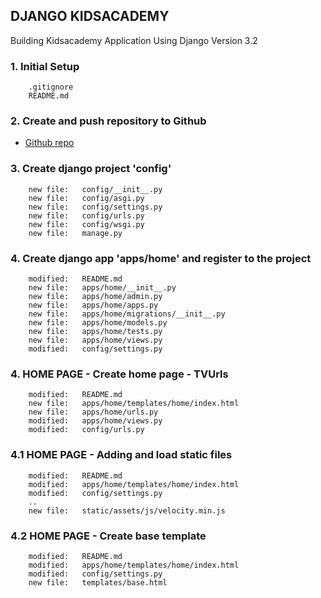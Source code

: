 ## DJANGO KIDSACADEMY
Building Kidsacademy Application Using Django Version 3.2


### 1. Initial Setup

        .gitignore
        README.md


### 2. Create and push repository to Github

* [Github repo](https://github.com/gurnitha/django-kidsacademy)


### 3. Create django project 'config'

        new file:   config/__init__.py
        new file:   config/asgi.py
        new file:   config/settings.py
        new file:   config/urls.py
        new file:   config/wsgi.py
        new file:   manage.py


### 4. Create django app 'apps/home' and register to the project

        modified:   README.md
        new file:   apps/home/__init__.py
        new file:   apps/home/admin.py
        new file:   apps/home/apps.py
        new file:   apps/home/migrations/__init__.py
        new file:   apps/home/models.py
        new file:   apps/home/tests.py
        new file:   apps/home/views.py
        modified:   config/settings.py


### 4. HOME PAGE - Create home page - TVUrls

        modified:   README.md
        new file:   apps/home/templates/home/index.html
        new file:   apps/home/urls.py
        modified:   apps/home/views.py
        modified:   config/urls.py


### 4.1 HOME PAGE - Adding and load static files

        modified:   README.md
        modified:   apps/home/templates/home/index.html
        modified:   config/settings.py
        ..
        new file:   static/assets/js/velocity.min.js


### 4.2 HOME PAGE - Create base template

        modified:   README.md
        modified:   apps/home/templates/home/index.html
        modified:   config/settings.py
        new file:   templates/base.html




































































































































































































